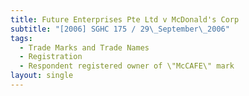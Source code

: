 ```yaml
---
title: Future Enterprises Pte Ltd v McDonald's Corp
subtitle: "[2006] SGHC 175 / 29\_September\_2006"
tags:
  - Trade Marks and Trade Names
  - Registration
  - Respondent registered owner of \"McCAFE\" mark
layout: single
---
```



